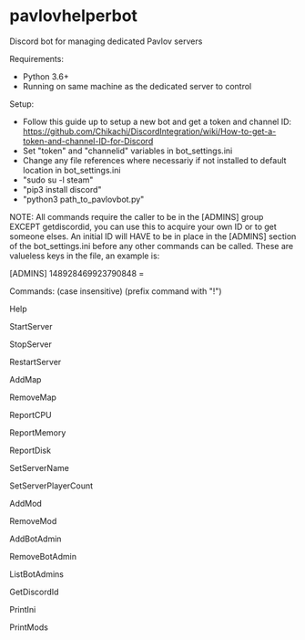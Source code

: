 # pavlovhelperbot
Discord bot for managing dedicated Pavlov servers

Requirements:
- Python 3.6+
- Running on same machine as the dedicated server to control

Setup:
- Follow this guide up to setup a new bot and get a token and channel ID:
https://github.com/Chikachi/DiscordIntegration/wiki/How-to-get-a-token-and-channel-ID-for-Discord
- Set "token" and "channelid" variables in bot_settings.ini
- Change any file references where necessariy if not installed to default location in bot_settings.ini
- "sudo su -l steam"
- "pip3 install discord"
- "python3 path_to_pavlovbot.py"

NOTE: All commands require the caller to be in the [ADMINS] group EXCEPT getdiscordid, you can use this to acquire your own ID or to get someone elses.  An initial ID will HAVE to be in place in the [ADMINS] section of the bot_settings.ini before any other commands can be called.  These are valueless keys in the file, an example is:

[ADMINS]
148928469923790848 = 

Commands: (case insensitive) (prefix command with "!")

Help

StartServer

StopServer

RestartServer

AddMap <UGC NUMBER> <GAMEMODE>
  
RemoveMap <UGC>

ReportCPU

ReportMemory

ReportDisk

SetServerName <NAME>
  
SetServerPlayerCount <NUMBER>

AddMod <STEAM ID>
  
RemoveMod <STEAM ID>

AddBotAdmin

RemoveBotAdmin

ListBotAdmins

GetDiscordId
  
PrintIni

PrintMods
